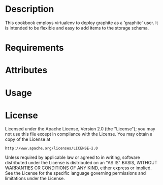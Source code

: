 Description
===========

This cookbook employs virtualenv to deploy graphite as a 'graphite' user.  It is intended to be flexible and easy to add items to the storage schema.

Requirements
============

Attributes
==========

Usage
=====

License
=====

Licensed under the Apache License, Version 2.0 (the "License");
you may not use this file except in compliance with the License.
You may obtain a copy of the License at

    http://www.apache.org/licenses/LICENSE-2.0

Unless required by applicable law or agreed to in writing, software
distributed under the License is distributed on an "AS IS" BASIS,
WITHOUT WARRANTIES OR CONDITIONS OF ANY KIND, either express or implied.
See the License for the specific language governing permissions and
limitations under the License.
